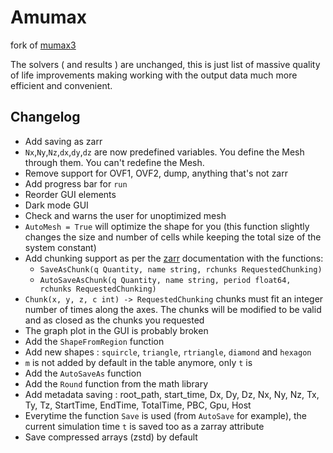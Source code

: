 # Amumax
fork of [mumax3](https://github.com/mumax/3)

The solvers ( and results ) are unchanged, this is just list of massive quality of life improvements making working with the output data much more efficient and convenient.

## Changelog
- Add saving as zarr
- `Nx`,`Ny`,`Nz`,`dx`,`dy`,`dz` are now predefined variables. You define the Mesh through them. You can't redefine the Mesh.
- Remove support for OVF1, OVF2, dump, anything that's not zarr
- Add progress bar for `run`
- Reorder GUI elements
- Dark mode GUI
- Check and warns the user for unoptimized mesh
- `AutoMesh = True` will optimize the shape for you (this function slightly changes the size and number of cells while keeping the total size of the system constant)
- Add chunking support as per the [zarr](https://zarr.readthedocs.io/en/stable/) documentation with the functions:
    - `SaveAsChunk(q Quantity, name string, rchunks RequestedChunking)`
    - `AutoSaveAsChunk(q Quantity, name string, period float64, rchunks RequestedChunking)`
- `Chunk(x, y, z, c int) -> RequestedChunking` chunks must fit an integer number of times along the axes. The chunks will be modified to be valid and as closed as the chunks you requested
- The graph plot in the GUI is probably broken
- Add the `ShapeFromRegion` function
- Add new shapes : `squircle`, `triangle`, `rtriangle`, `diamond` and `hexagon`
- `m` is not added by default in the table anymore, only `t` is
- Add the `AutoSaveAs` function
- Add the `Round` function from the math library
- Add metadata saving : root_path, start_time, Dx, Dy, Dz, Nx, Ny, Nz, Tx, Ty, Tz, StartTime, EndTime, TotalTime, PBC, Gpu, Host
- Everytime the function `Save` is used (from `AutoSave` for example), the current simulation time `t` is saved too as a zarray attribute
- Save compressed arrays (zstd) by default

